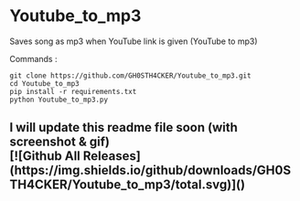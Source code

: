 # Youtube_to_mp3
Saves song as mp3 when YouTube link is given (YouTube to mp3)

Commands :
<br>

```git clone https://github.com/GH0STH4CKER/Youtube_to_mp3.git```<br>
```cd Youtube_to_mp3```<br>
```pip install -r requirements.txt```<br>
```python Youtube_to_mp3.py```<br>

<h2>I will update this readme file soon (with screenshot & gif)
<br>
[![Github All Releases](https://img.shields.io/github/downloads/GH0STH4CKER/Youtube_to_mp3/total.svg)]()
